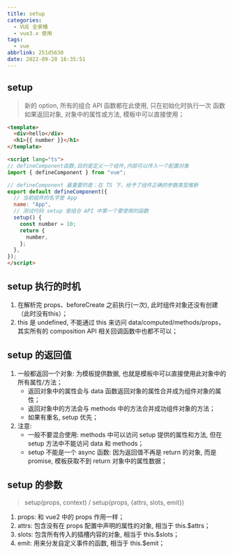 ```yaml
---
title: setup
categories:
  - VUE 全家桶
  - vue3.x 使用
tags:
  - vue
abbrlink: 251d5630
date: 2022-09-28 16:35:51
---
```


## setup
>新的 option, 所有的组合 API 函数都在此使用, 只在初始化时执行一次
>函数如果返回对象, 对象中的属性或方法, 模板中可以直接使用；
```HTML
<template>
  <div>hello</div>
  <h1>{{ number }}</h1>
</template>

<script lang="ts">
// defineComponent函数,目的是定义一个组件,内部可以传入一个配置对象
import { defineComponent } from "vue";

// defineComponent 最重要的是：在 TS 下，给予了组件正确的参数类型推断 
export default defineComponent({
  // 当前组件的名字是 App
  name: "App",
  // 测试代码 setup 是组合 API 中第一个要使用的函数
  setup() {
    const number = 10;
    return {
      number,
    };
  },
});
</script>
```

## setup 执行的时机
1. 在解析完 props、beforeCreate 之前执行(一次), 此时组件对象还没有创建（此时没有this）；
2. this 是 undefined, 不能通过 this 来访问 data/computed/methods/props，其实所有的 composition API 相关回调函数中也都不可以；

## setup 的返回值
1. 一般都返回一个对象: 为模板提供数据, 也就是模板中可以直接使用此对象中的所有属性/方法；
    - 返回对象中的属性会与 data 函数返回对象的属性合并成为组件对象的属性；
    - 返回对象中的方法会与 methods 中的方法合并成功组件对象的方法；
    - 如果有重名, setup 优先；
2. 注意:
    - 一般不要混合使用: methods 中可以访问 setup 提供的属性和方法, 但在 setup 方法中不能访问 data 和 methods；
    - setup 不能是一个 async 函数: 因为返回值不再是 return 的对象, 而是 promise, 模板获取不到 return 对象中的属性数据；


## setup 的参数
>setup(props, context) / setup(props, {attrs, slots, emit})
1. props: 和 vue2 中的 props 作用一样；
2. attrs: 包含没有在 props 配置中声明的属性的对象, 相当于 this.$attrs；
3. slots: 包含所有传入的插槽内容的对象, 相当于 this.$slots；
4. emit: 用来分发自定义事件的函数, 相当于 this.$emit；
